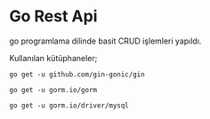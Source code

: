 

# Go Rest Api

go programlama dilinde basit CRUD işlemleri yapıldı.

Kullanılan kütüphaneler;
```
go get -u github.com/gin-gonic/gin
```
```
go get -u gorm.io/gorm
```
```
go get -u gorm.io/driver/mysql
```
